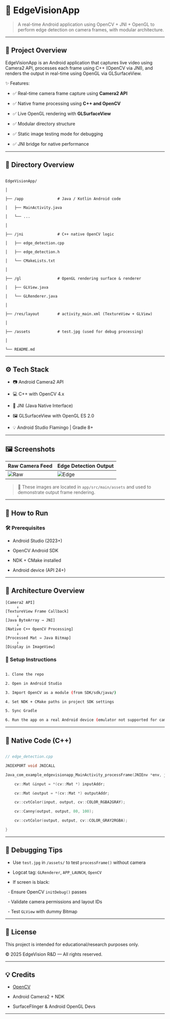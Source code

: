 
# 📱 EdgeVisionApp


> A real-time Android application using OpenCV + JNI + OpenGL to perform edge detection on camera frames, with modular architecture.


---


## 🎯 Project Overview


EdgeVisionApp is an Android application that captures live video using Camera2 API, processes each frame using C++ (OpenCV via JNI), and renders the output in real-time using OpenGL via GLSurfaceView.


✨ Features:

- ✅ Real-time camera frame capture using **Camera2 API**

- ✅ Native frame processing using **C++ and OpenCV**

- ✅ Live OpenGL rendering with **GLSurfaceView**

- ✅ Modular directory structure

- ✅ Static image testing mode for debugging

- ✅ JNI bridge for native performance


---


## 🧠 Directory Overview


```

EdgeVisionApp/

│

├── /app               # Java / Kotlin Android code

│   ├── MainActivity.java

│   └── ...

│

├── /jni               # C++ native OpenCV logic

│   ├── edge_detection.cpp

│   ├── edge_detection.h

│   └── CMakeLists.txt

│

├── /gl                # OpenGL rendering surface & renderer

│   ├── GLView.java

│   └── GLRenderer.java

│

├── /res/layout        # activity_main.xml (TextureView + GLView)

│

├── /assets            # test.jpg (used for debug processing)

│

└── README.md

```


---


## ⚙️ Tech Stack


- 📷 Android Camera2 API

- 💻 C++ with OpenCV 4.x

- 🔄 JNI (Java Native Interface)

- 🖼️ GLSurfaceView with OpenGL ES 2.0

- 💡 Android Studio Flamingo | Gradle 8+


---

## 🖼️ Screenshots

| Raw Camera Feed | Edge Detection Output |
|------------------|------------------------|
| ![Raw](app/src/main/assets/Pro.jpg) | ![Edge](app/src/main/assets/Edge.jpg) |

> 📌 These images are located in `app/src/main/assets` and used to demonstrate output frame rendering.

---


## 🚀 How to Run


### 🛠️ Prerequisites


- Android Studio (2023+)

- OpenCV Android SDK

- NDK + CMake installed

- Android device (API 24+)

---

## 🧠 Architecture Overview

```
[Camera2 API]
     ↓
[TextureView Frame Callback]
     ↓
[Java ByteArray → JNI]
     ↓
[Native C++ OpenCV Processing]
     ↓
[Processed Mat → Java Bitmap]
     ↓
[Display in ImageView]
```


### 🔧 Setup Instructions


```bash

1. Clone the repo

2. Open in Android Studio

3. Import OpenCV as a module (from SDK/sdk/java/)

4. Set NDK + CMake paths in project SDK settings

5. Sync Gradle

6. Run the app on a real Android device (emulator not supported for camera)

```


---


## 📂 Native Code (C++)


```cpp

// edge_detection.cpp

JNIEXPORT void JNICALL

Java_com_example_edgevisionapp_MainActivity_processFrame(JNIEnv *env, jobject, jlong inputAddr, jlong outputAddr) {

    cv::Mat &input = *(cv::Mat *) inputAddr;

    cv::Mat &output = *(cv::Mat *) outputAddr;

    cv::cvtColor(input, output, cv::COLOR_RGBA2GRAY);

    cv::Canny(output, output, 80, 100);

    cv::cvtColor(output, output, cv::COLOR_GRAY2RGBA);

}

```


---


## 🧪 Debugging Tips


- Use `test.jpg` in `/assets/` to test `processFrame()` without camera

- Logcat tag: `GLRenderer`, `APP_LAUNCH`, `OpenCV`

- If screen is black:

  - Ensure OpenCV `initDebug()` passes

  - Validate camera permissions and layout IDs

  - Test `GLView` with dummy Bitmap


---


## 📜 License


This project is intended for educational/research purposes only.  

© 2025 EdgeVision R&D — All rights reserved.


---


## 💡 Credits


- [OpenCV](https://opencv.org/)

- Android Camera2 + NDK

- SurfaceFlinger & Android OpenGL Devs


---


